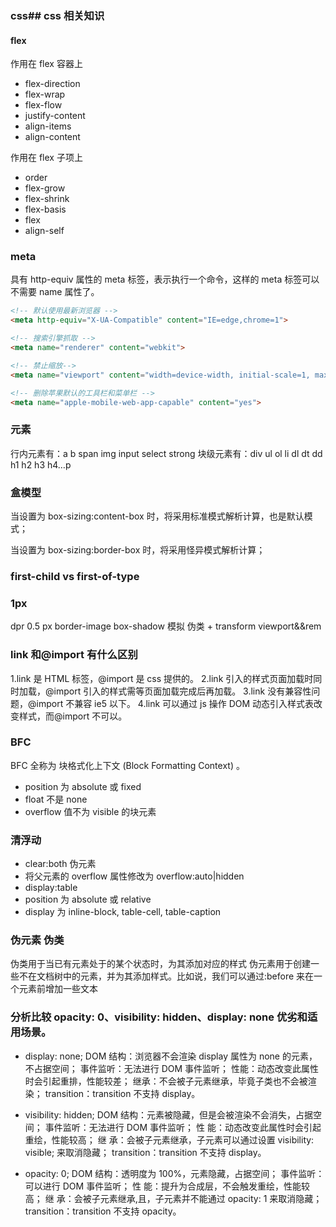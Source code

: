 ### css## css 相关知识

#### flex

作用在 flex 容器上

- flex-direction
- flex-wrap
- flex-flow
- justify-content
- align-items
- align-content

作用在 flex 子项上

- order
- flex-grow
- flex-shrink
- flex-basis
- flex
- align-self

### meta

具有 http-equiv 属性的 meta 标签，表示执行一个命令，这样的 meta 标签可以不需要 name 属性了。

```html
<!-- 默认使用最新浏览器 -->
<meta http-equiv="X-UA-Compatible" content="IE=edge,chrome=1">

<!-- 搜索引擎抓取 -->
<meta name="renderer" content="webkit">

<!-- 禁止缩放-->
<meta name="viewport" content="width=device-width, initial-scale=1, maximum-scale=1, minimum-scale=1, user-scalable=no, minimal-ui">

<!-- 删除苹果默认的工具栏和菜单栏 -->
<meta name="apple-mobile-web-app-capable" content="yes">
```

### 元素

行内元素有：a b span img input select strong
块级元素有：div ul ol li dl dt dd h1 h2 h3 h4…p

### 盒模型

当设置为 box-sizing:content-box 时，将采用标准模式解析计算，也是默认模式；

当设置为 box-sizing:border-box 时，将采用怪异模式解析计算；

### first-child vs first-of-type

### 1px

dpr 0.5 px
border-image
box-shadow 模拟
伪类 + transform
viewport&&rem

### link 和@import 有什么区别

1.link 是 HTML 标签，@import 是 css 提供的。
2.link 引入的样式页面加载时同时加载，@import 引入的样式需等页面加载完成后再加载。
3.link 没有兼容性问题，@import 不兼容 ie5 以下。
4.link 可以通过 js 操作 DOM 动态引入样式表改变样式，而@import 不可以。

### BFC

BFC 全称为 块格式化上下文 (Block Formatting Context) 。

- position 为 absolute 或 fixed
- float 不是 none
- overflow 值不为 visible 的块元素

### 清浮动

- clear:both 伪元素
- 将父元素的 overflow 属性修改为 overflow:auto|hidden
- display:table
- position 为 absolute 或 relative
- display 为 inline-block, table-cell, table-caption

### 伪元素 伪类

伪类用于当已有元素处于的某个状态时，为其添加对应的样式
伪元素用于创建一些不在文档树中的元素，并为其添加样式。比如说，我们可以通过:before 来在一个元素前增加一些文本

### 分析比较 opacity: 0、visibility: hidden、display: none 优劣和适用场景。

- display: none;
  DOM 结构：浏览器不会渲染 display 属性为 none 的元素，不占据空间；
  事件监听：无法进行 DOM 事件监听；
  性能：动态改变此属性时会引起重排，性能较差；
  继承：不会被子元素继承，毕竟子类也不会被渲染；
  transition：transition 不支持 display。

- visibility: hidden;
  DOM 结构：元素被隐藏，但是会被渲染不会消失，占据空间；
  事件监听：无法进行 DOM 事件监听；
  性 能：动态改变此属性时会引起重绘，性能较高；
  继 承：会被子元素继承，子元素可以通过设置 visibility: visible; 来取消隐藏；
  transition：transition 不支持 display。

- opacity: 0;
  DOM 结构：透明度为 100%，元素隐藏，占据空间；
  事件监听：可以进行 DOM 事件监听；
  性 能：提升为合成层，不会触发重绘，性能较高；
  继 承：会被子元素继承,且，子元素并不能通过 opacity: 1 来取消隐藏；
  transition：transition 不支持 opacity。
